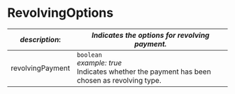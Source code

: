 
# RevolvingOptions

| *description*: | *Indicates the options for revolving payment.*|
|----|----|
| revolvingPayment |    ``` boolean ```  <br/>   *example: true*  <br/> Indicates whether the payment has been chosen as revolving type.|







